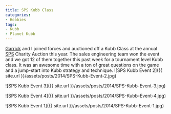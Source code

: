 ```yaml
---
title: SPS Kubb Class
categories:
- Hobbies
tags:
- Kubb
- Planet Kubb
---
```


[Garrick](https://garrickvanburen.com) and I joined forces and auctioned off a Kubb Class at the annual [SPS](http://www.spscommerce.com) Charity Auction this year. The sales engineering team won the event and we got 12 of them together this past week for a tournament level Kubb class. It was an awesome time with a ton of great questions on the game and a jump-start into Kubb strategy and technique.
![SPS Kubb Event 2]({{ site.url }}/assets/posts/2014/SPS-Kubb-Event-2.jpg)

![SPS Kubb Event 3]({{ site.url }}/assets/posts/2014/SPS-Kubb-Event-3.jpg)

![SPS Kubb Event 4]({{ site.url }}/assets/posts/2014/SPS-Kubb-Event-4.jpg)

![SPS Kubb Event 1]({{ site.url }}/assets/posts/2014/SPS-Kubb-Event-1.jpg)
